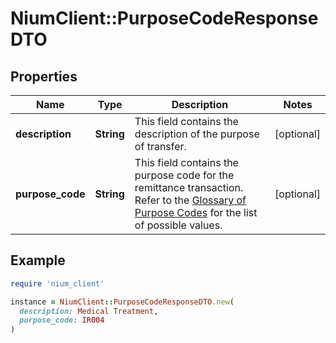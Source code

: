 # NiumClient::PurposeCodeResponseDTO

## Properties

| Name | Type | Description | Notes |
| ---- | ---- | ----------- | ----- |
| **description** | **String** | This field contains the description of the purpose of transfer. | [optional] |
| **purpose_code** | **String** | This field contains the purpose code for the remittance transaction. Refer to the [Glossary of Purpose Codes](doc:purpose-of-transfer-codes) for the list of possible values. | [optional] |

## Example

```ruby
require 'nium_client'

instance = NiumClient::PurposeCodeResponseDTO.new(
  description: Medical Treatment,
  purpose_code: IR004
)
```

